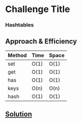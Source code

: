# Challenge Title
<!-- Description of the challenge -->
### Hashtables 


## Approach & Efficiency

|Method	|Time| 	Space|
|---|---|----|
|set	|O(1)|	O(1)|
|get|	O(1)|	O(1)|
|has|	O(1)|	O(1)|
|keys|	O(n)|	O(n)|
|hash|	O(1)|	O(1)|

##  [Solution](https://github.com/asfantala/data-structures-and-algorithms/blob/hashtable/hashtable/hashtable.py)

